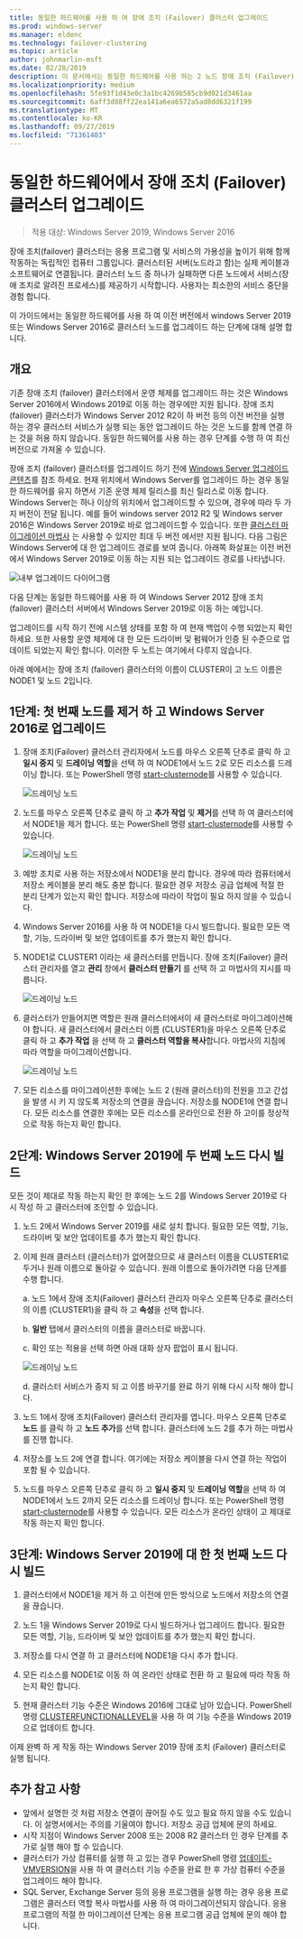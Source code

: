 ```yaml
---
title: 동일한 하드웨어를 사용 하 여 장애 조치 (Failover) 클러스터 업그레이드
ms.prod: windows-server
ms.manager: eldenc
ms.technology: failover-clustering
ms.topic: article
author: johnmarlin-msft
ms.date: 02/28/2019
description: 이 문서에서는 동일한 하드웨어를 사용 하는 2 노드 장애 조치 (Failover) 클러스터 업그레이드에 대해 설명 합니다.
ms.localizationpriority: medium
ms.openlocfilehash: 5fe93f1d43e0c3a1bc4269b585cb9d021d3461aa
ms.sourcegitcommit: 6aff3d88ff22ea141a6ea6572a5ad8dd6321f199
ms.translationtype: MT
ms.contentlocale: ko-KR
ms.lasthandoff: 09/27/2019
ms.locfileid: "71361403"
---
```

# <a name="upgrading-failover-clusters-on-the-same-hardware"></a>동일한 하드웨어에서 장애 조치 (Failover) 클러스터 업그레이드

> 적용 대상: Windows Server 2019, Windows Server 2016

장애 조치(failover) 클러스터는 응용 프로그램 및 서비스의 가용성을 높이기 위해 함께 작동하는 독립적인 컴퓨터 그룹입니다. 클러스터된 서버(노드라고 함)는 실제 케이블과 소프트웨어로 연결됩니다. 클러스터 노드 중 하나가 실패하면 다른 노드에서 서비스(장애 조치로 알려진 프로세스)를 제공하기 시작합니다. 사용자는 최소한의 서비스 중단을 경험 합니다.

이 가이드에서는 동일한 하드웨어를 사용 하 여 이전 버전에서 windows Server 2019 또는 Windows Server 2016로 클러스터 노드를 업그레이드 하는 단계에 대해 설명 합니다.

## <a name="overview"></a>개요

기존 장애 조치 (failover) 클러스터에서 운영 체제를 업그레이드 하는 것은 Windows Server 2016에서 Windows 2019로 이동 하는 경우에만 지원 됩니다.  장애 조치 (failover) 클러스터가 Windows Server 2012 R2이 하 버전 등의 이전 버전을 실행 하는 경우 클러스터 서비스가 실행 되는 동안 업그레이드 하는 것은 노드를 함께 연결 하는 것을 허용 하지 않습니다.  동일한 하드웨어를 사용 하는 경우 단계를 수행 하 여 최신 버전으로 가져올 수 있습니다.  

장애 조치 (failover) 클러스터를 업그레이드 하기 전에 [Windows Server 업그레이드 콘텐츠](../upgrade/upgrade-overview.md)를 참조 하세요.  현재 위치에서 Windows Server를 업그레이드 하는 경우 동일한 하드웨어를 유지 하면서 기존 운영 체제 릴리스를 최신 릴리스로 이동 합니다. Windows Server는 하나 이상의 위치에서 업그레이드할 수 있으며, 경우에 따라 두 가지 버전이 전달 됩니다. 예를 들어 windows server 2012 R2 및 Windows server 2016은 Windows Server 2019로 바로 업그레이드할 수 있습니다.  또한 [클러스터 마이그레이션 마법사](https://blogs.msdn.microsoft.com/clustering/2012/06/25/how-to-move-highly-available-clustered-vms-to-windows-server-2012-with-the-cluster-migration-wizard/) 는 사용할 수 있지만 최대 두 버전 에서만 지원 됩니다. 다음 그림은 Windows Server에 대 한 업그레이드 경로를 보여 줍니다. 아래쪽 화살표는 이전 버전에서 Windows Server 2019로 이동 하는 지원 되는 업그레이드 경로를 나타냅니다.

![내부 업그레이드 다이어그램](media/In-Place-Upgrade/In-Place-Upgrade-1.png)

다음 단계는 동일한 하드웨어를 사용 하 여 Windows Server 2012 장애 조치 (failover) 클러스터 서버에서 Windows Server 2019로 이동 하는 예입니다.  

업그레이드를 시작 하기 전에 시스템 상태를 포함 하 여 현재 백업이 수행 되었는지 확인 하세요.  또한 사용할 운영 체제에 대 한 모든 드라이버 및 펌웨어가 인증 된 수준으로 업데이트 되었는지 확인 합니다.  이러한 두 노트는 여기에서 다루지 않습니다.

아래 예에서는 장애 조치 (failover) 클러스터의 이름이 CLUSTER이 고 노드 이름은 NODE1 및 노드 2입니다.

## <a name="step-1-evict-first-node-and-upgrade-to-windows-server-2016"></a>1단계: 첫 번째 노드를 제거 하 고 Windows Server 2016로 업그레이드

1. 장애 조치(Failover) 클러스터 관리자에서 노드를 마우스 오른쪽 단추로 클릭 하 고 **일시 중지** 및 **드레이닝 역할**을 선택 하 여 NODE1에서 노드 2로 모든 리소스를 드레이닝 합니다.  또는 PowerShell 명령 [start-clusternode](https://docs.microsoft.com/powershell/module/failoverclusters/suspend-clusternode)를 사용할 수 있습니다.

    ![드레이닝 노드](media/In-Place-Upgrade/In-Place-Upgrade-2.png)

2. 노드를 마우스 오른쪽 단추로 클릭 하 고 **추가 작업** 및 **제거**를 선택 하 여 클러스터에서 NODE1을 제거 합니다.  또는 PowerShell 명령 [start-clusternode](https://docs.microsoft.com/powershell/module/failoverclusters/remove-clusternode)를 사용할 수 있습니다.

    ![드레이닝 노드](media/In-Place-Upgrade/In-Place-Upgrade-3.png)

3. 예방 조치로 사용 하는 저장소에서 NODE1을 분리 합니다.  경우에 따라 컴퓨터에서 저장소 케이블을 분리 해도 충분 합니다.  필요한 경우 저장소 공급 업체에 적절 한 분리 단계가 있는지 확인 합니다.  저장소에 따라이 작업이 필요 하지 않을 수 있습니다.

4. Windows Server 2016를 사용 하 여 NODE1을 다시 빌드합니다.  필요한 모든 역할, 기능, 드라이버 및 보안 업데이트를 추가 했는지 확인 합니다.

5. NODE1로 CLUSTER1 이라는 새 클러스터를 만듭니다.  장애 조치(Failover) 클러스터 관리자를 열고 **관리** 창에서 **클러스터 만들기** 를 선택 하 고 마법사의 지시를 따릅니다.

    ![드레이닝 노드](media/In-Place-Upgrade/In-Place-Upgrade-4.png)

6. 클러스터가 만들어지면 역할은 원래 클러스터에서이 새 클러스터로 마이그레이션해야 합니다.  새 클러스터에서 클러스터 이름 (CLUSTER1)을 마우스 오른쪽 단추로 클릭 하 고 **추가 작업** 을 선택 하 고 **클러스터 역할을 복사**합니다.  마법사의 지침에 따라 역할을 마이그레이션합니다.

    ![드레이닝 노드](media/In-Place-Upgrade/In-Place-Upgrade-5.png)

7.  모든 리소스를 마이그레이션한 후에는 노드 2 (원래 클러스터)의 전원을 끄고 간섭을 발생 시 키 지 않도록 저장소의 연결을 끊습니다.  저장소를 NODE1에 연결 합니다.  모든 리소스를 연결한 후에는 모든 리소스를 온라인으로 전환 하 고이를 정상적으로 작동 하는지 확인 합니다.

## <a name="step-2-rebuild-second-node-to-windows-server-2019"></a>2단계: Windows Server 2019에 두 번째 노드 다시 빌드

모든 것이 제대로 작동 하는지 확인 한 후에는 노드 2를 Windows Server 2019로 다시 작성 하 고 클러스터에 조인할 수 있습니다.

1. 노드 2에서 Windows Server 2019를 새로 설치 합니다. 필요한 모든 역할, 기능, 드라이버 및 보안 업데이트를 추가 했는지 확인 합니다.

2. 이제 원래 클러스터 (클러스터)가 없어졌으므로 새 클러스터 이름을 CLUSTER1로 두거나 원래 이름으로 돌아갈 수 있습니다.  원래 이름으로 돌아가려면 다음 단계를 수행 합니다.
   
   a. 노드 1에서 장애 조치(Failover) 클러스터 관리자 마우스 오른쪽 단추로 클러스터의 이름 (CLUSTER1)을 클릭 하 고 **속성**을 선택 합니다.
   
   b. **일반** 탭에서 클러스터의 이름을 클러스터로 바꿉니다.

   c. 확인 또는 적용을 선택 하면 아래 대화 상자 팝업이 표시 됩니다.

    ![드레이닝 노드](media/In-Place-Upgrade/In-Place-Upgrade-6.png)

    d. 클러스터 서비스가 중지 되 고 이름 바꾸기를 완료 하기 위해 다시 시작 해야 합니다.

3. 노드 1에서 장애 조치(Failover) 클러스터 관리자를 엽니다.  마우스 오른쪽 단추로 **노드** 를 클릭 하 고 **노드 추가**를 선택 합니다.  클러스터에 노드 2를 추가 하는 마법사를 진행 합니다.

4. 저장소를 노드 2에 연결 합니다. 여기에는 저장소 케이블을 다시 연결 하는 작업이 포함 될 수 있습니다. 

5. 노드를 마우스 오른쪽 단추로 클릭 하 고 **일시 중지** 및 **드레이닝 역할**을 선택 하 여 NODE1에서 노드 2까지 모든 리소스를 드레이닝 합니다.  또는 PowerShell 명령 [start-clusternode](https://docs.microsoft.com/powershell/module/failoverclusters/suspend-clusternode)를 사용할 수 있습니다.  모든 리소스가 온라인 상태이 고 제대로 작동 하는지 확인 합니다.

## <a name="step-3-rebuild-first-node-to-windows-server-2019"></a>3단계: Windows Server 2019에 대 한 첫 번째 노드 다시 빌드

1. 클러스터에서 NODE1을 제거 하 고 이전에 만든 방식으로 노드에서 저장소의 연결을 끊습니다.

2. 노드 1을 Windows Server 2019로 다시 빌드하거나 업그레이드 합니다.  필요한 모든 역할, 기능, 드라이버 및 보안 업데이트를 추가 했는지 확인 합니다.

3. 저장소를 다시 연결 하 고 클러스터에 NODE1을 다시 추가 합니다.

4. 모든 리소스를 NODE1로 이동 하 여 온라인 상태로 전환 하 고 필요에 따라 작동 하는지 확인 합니다.

5. 현재 클러스터 기능 수준은 Windows 2016에 그대로 남아 있습니다.  PowerShell 명령 [CLUSTERFUNCTIONALLEVEL](https://docs.microsoft.com/powershell/module/failoverclusters/update-clusterfunctionallevel)을 사용 하 여 기능 수준을 Windows 2019으로 업데이트 합니다.

이제 완벽 하 게 작동 하는 Windows Server 2019 장애 조치 (Failover) 클러스터로 실행 됩니다.

## <a name="additional-notes"></a>추가 참고 사항

- 앞에서 설명한 것 처럼 저장소 연결이 끊어질 수도 있고 필요 하지 않을 수도 있습니다.  이 설명서에서는 주의를 기울여야 합니다.  저장소 공급 업체에 문의 하세요.
- 시작 지점이 Windows Server 2008 또는 2008 R2 클러스터 인 경우 단계를 추가로 실행 해야 할 수 있습니다.
- 클러스터가 가상 컴퓨터를 실행 하 고 있는 경우 PowerShell 명령 [업데이트-VMVERSION](https://docs.microsoft.com/powershell/module/hyper-v/update-vmversion)을 사용 하 여 클러스터 기능 수준을 완료 한 후 가상 컴퓨터 수준을 업그레이드 해야 합니다.
- SQL Server, Exchange Server 등의 응용 프로그램을 실행 하는 경우 응용 프로그램은 클러스터 역할 복사 마법사를 사용 하 여 마이그레이션되지 않습니다.  응용 프로그램의 적절 한 마이그레이션 단계는 응용 프로그램 공급 업체에 문의 해야 합니다.